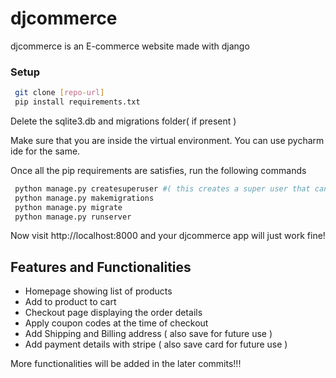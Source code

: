 # djcommerce
djcommerce is an E-commerce website made with django


### Setup
```bash
 git clone [repo-url]
 pip install requirements.txt
```
Delete the sqlite3.db and migrations folder( if present )

Make sure that you are inside the virtual environment. You can use pycharm ide for the same.

Once all the pip requirements are satisfies, run the following commands
```bash
 python manage.py createsuperuser #( this creates a super user that can login to the admin dashboard )
 python manage.py makemigrations
 python manage.py migrate
 python manage.py runserver
```
Now visit http://localhost:8000 and your djcommerce app will just work fine!

## Features and Functionalities

- Homepage showing list of products
- Add to product to cart
- Checkout page displaying the order details
- Apply coupon codes at the time of checkout
- Add Shipping and Billing address ( also save for future use )
- Add payment details with stripe ( also save card for future use )

More functionalities will be added in the later commits!!!
